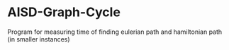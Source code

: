 # AISD-Graph-Cycle
Program for measuring time of finding eulerian path and hamiltonian path (in smaller instances)
